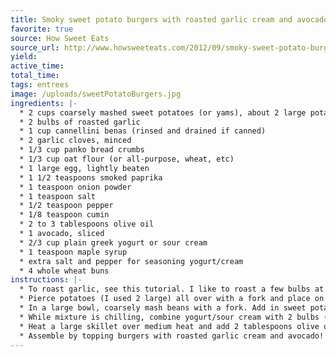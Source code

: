 ```yaml
---
title: Smoky sweet potato burgers with roasted garlic cream and avocado
favorite: true
source: How Sweet Eats
source_url: http://www.howsweeteats.com/2012/09/smoky-sweet-potato-burgers-with-roasted-garlic-cream-and-avocado/
yield: 
active_time: 
total_time: 
tags: entrees
image: /uploads/sweetPotatoBurgers.jpg
ingredients: |-
  * 2 cups coarsely mashed sweet potatoes (or yams), about 2 large potatoes 
  * 2 bulbs of roasted garlic 
  * 1 cup cannellini benas (rinsed and drained if canned) 
  * 2 garlic cloves, minced 
  * 1/3 cup panko bread crumbs 
  * 1/3 cup oat flour (or all-purpose, wheat, etc) 
  * 1 large egg, lightly beaten 
  * 1 1/2 teaspoons smoked paprika 
  * 1 teaspoon onion powder 
  * 1 teaspoon salt 
  * 1/2 teaspoon pepper 
  * 1/8 teaspoon cumin 
  * 2 to 3 tablespoons olive oil 
  * 1 avocado, sliced 
  * 2/3 cup plain greek yogurt or sour cream 
  * 1 teaspoon maple syrup 
  * extra salt and pepper for seasoning yogurt/cream 
  * 4 whole wheat buns 
instructions: |-
  * To roast garlic, see this tutorial. I like to roast a few bulbs at once (like 4-5) to have for the week. 
  * Pierce potatoes (I used 2 large) all over with a fork and place on a paper towel, setting in the microwave. Microwave for 5 minutes, then flip and cook for 5 minutes more. Remove, slice in half and let cool until you can scoop out the flesh. 
  * In a large bowl, coarsely mash beans with a fork. Add in sweet potato and mash together, then add in spices, salt and pepper, minced garlic, egg, panko and flour. Mix together until combined, then place bowl in the fridge for 15-20 minutes. This helps form them into patties, but as a warning they are still somewhat messy. 
  * While mixture is chilling, combine yogurt/sour cream with 2 bulbs (squeezed out) of roasted garlic cloves, maple syrup and a sprinkle of salt and pepper in a blender or food processor. Process until smooth then set aside until ready to use. 
  * Heat a large skillet over medium heat and add 2 tablespoons olive oil. Remove mixture from fridge and form into 4 equal patties, then place in the skillet once hot. Since the mixture can be wet and messy, do not move until they are fully cooked and golden on one side! This takes about 5-6 minutes. Then, add more oil if needed (this really helps cook them) and flip burgers very gently. Cook for another 5-6 minutes. Toast buns if desired. 
  * Assemble by topping burgers with roasted garlic cream and avocado! We also used caramelized red onion one night and it was delicious. 
---
```

